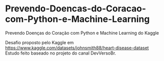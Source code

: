 # Prevendo-Doencas-do-Coracao-com-Python-e-Machine-Learning
Prevendo Doenças do Coração com Python e Machine Learning do Kaggle

Desafio proposto pelo Kaggle em https://www.kaggle.com/datasets/johnsmith88/heart-disease-dataset
Estudo feito baseado no projeto do canal DevVersoBr.
